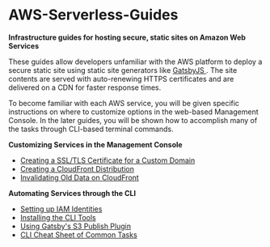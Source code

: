 # AWS-Serverless-Guides
**Infrastructure guides for hosting secure, static sites on Amazon Web Services**

These guides allow developers unfamiliar with the AWS platform to deploy a secure static site using static site generators like [ GatsbyJS ](https://www.gatsbyjs.org/). The site contents are served with auto-renewing HTTPS certificates and are delivered on a CDN for faster response times.

To become familiar with each AWS service, you will be given specific instructions on where to customize options in the web-based Management Console. In the later guides, you will be shown how to accomplish many of the tasks through CLI-based terminal commands.

**Customizing Services in the Management Console**
  * [Creating a SSL/TLS Certificate for a Custom Domain](./guides/Creating-a-SSL-TLS-Certificate-for-a-Custom-Domain.md)
  * [Creating a CloudFront Distribution](./guides/Creating-a-CloudFront-Distribution.md)
  * [Invalidating Old Data on CloudFront](./guides/Invalidating-Old-Data-on-Cloudfront.md)

**Automating Services through the CLI**
  * [Setting up IAM Identities](./FIXME)
  * [Installing the CLI Tools](./guides/Setting-Up-AWS-CLI-Tools.md)
  * [Using Gatsby's S3 Publish Plugin](./FIXME)
  * [CLI Cheat Sheet of Common Tasks](./guides/AWS-CLI-Cheatsheet.md)
